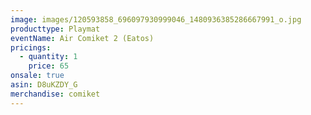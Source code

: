 ```yaml
---
image: images/120593858_696097930999046_1480936385286667991_o.jpg
producttype: Playmat
eventName: Air Comiket 2 (Eatos)
pricings:
  - quantity: 1
    price: 65
onsale: true
asin: D8uKZDY_G
merchandise: comiket
---
```

